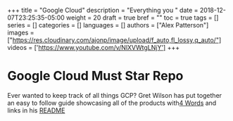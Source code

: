 +++
title = "Google Cloud"
description = "Everything you "
date = 2018-12-07T23:25:35-05:00
weight = 20
draft = true
bref = ""
toc = true
tags = []
series = []
categories = []
languages = []
authors = ["Alex Patterson"]
images = ["https://res.cloudinary.com/ajonp/image/upload/f_auto,fl_lossy,q_auto/"]
videos = ['https://www.youtube.com/v/NlXVWtgLNjY']
+++

# Google Cloud Must Star Repo

Ever wanted to keep track of all things GCP? Gret Wilson has put together an easy to follow guide showcasing all of the products with[4 Words](https://github.com/gregsramblings/google-cloud-4-words) and links in his [README](https://github.com/gregsramblings/google-cloud-4-words/blob/master/README.md)

